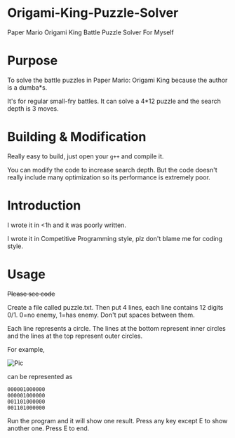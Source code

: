 # Origami-King-Puzzle-Solver
Paper Mario Origami King Battle Puzzle Solver For Myself

# Purpose
To solve the battle puzzles in Paper Mario: Origami King because the author is a dumba*s.

It's for regular small-fry battles. It can solve a 4*12 puzzle and the search depth is 3 moves.

# Building & Modification
Really easy to build, just open your `g++` and compile it.

You can modify the code to increase search depth. But the code doesn't really include many optimization so its performance is extremely poor.

# Introduction
I wrote it in <1h and it was poorly written.

I wrote it in Competitive Programming style, plz don't blame me for coding style.

# Usage

~~Please see code~~

Create a file called puzzle.txt. Then put 4 lines, each line contains 12 digits 0/1. 0=no enemy, 1=has enemy. Don't put spaces between them.

Each line represents a circle. The lines at the bottom represent inner circles and the lines at the top represent outer circles.

For example, 

![Pic](https://www.nintendo.com/content/dam/noa/en_US/games/switch/p/paper-mario-the-origami-king-switch/screenshot-gallery/paper-mario-the-origami-king-switch-screenshot03.jpg)

can be represented as 

```
000001000000
000001000000
001101000000
001101000000
```

Run the program and it will show one result. Press any key except E to show another one. Press E to end.

